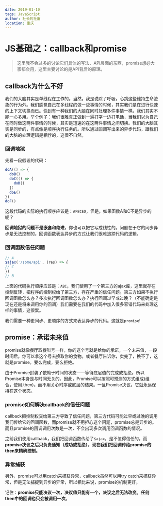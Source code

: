 ```yaml
---
date: 2019-01-10
tags: JavaScript
author: 社长的社畜
location: 重庆
---
```


# JS基础之：callback和promise
> 这里我不会过多的讨论它们具体的写法、API层面的东西，promise想必大家都会用，这里主要讨论的是API背后的原理。

## callback为什么不好
我们的大脑其实是单线程在工作的，当然，我是说除了呼吸，心跳这些维持生命迹象的行为外。我们感觉自己在多线程的做一些事情的时候，其实我们是在进行快速的上下文切换而已。快到有一种我们的大脑在同时处理多件事情一样。我们其实不能一心多用。举个例子：我们很难真正做到一遍打字一边打电话，当我们以为自己在同时做这两件事情的时候，其实是迅速的在这两件事情之间切换。我们的大脑其实是同步的，有点像是顺序执行任务的。所以通过回调写出来的异步代码，跟我们的大脑的处理逻辑是相悖的，这很不自然。
### 回调地狱
先看一段假设的代码：
```js
doA(() => {
  doB()
  doC(() => {
    doD()
  })
  doE()
})
doF()
```
这段代码的实际的执行顺序应该是：`AFBCED`，但是，如果函数A和C不是异步的呢？

**回调地狱的问题不是嵌套和缩进**，你也可以把它写成线性的。问题在于它的同步异步是无法控制的，回调函数表达异步的方式让我们很难追踪代码的逻辑。
### 回调函数信任问题
```js
// A
$ajax('/some/api', (res) => {
// C 
})
// B
```
上面的代码执行顺序应该是：`ABC`，我们使用了一个第三方的ajax库，这里就存在控制反转，把程序的控制权给了第三方，存在严重的信任问题。第三方如果不执行回调函数怎么办？多次执行回调函数怎么办？执行回调过早或过晚？（不能确定是现在还是将来调用你的回调）我们需要在我们的代码中加入很多容错代码来处理这样的事情，这很累。

我们需要一种更同步、更顺序的方式来表达异步的代码。这就是`promise`!

## promise：承诺未来值
promise就像餐厅取餐叫号一样，你的这个号就是给你的承诺，一个未来值，一段时间后，你可以拿这个号去换取你的食物。或者餐厅告诉你，卖完了，换不了，这就是promise，要么完成，要么拒绝。

由于Promise封装了依赖于时间的状态——等待底层值的完成或拒绝，所以Promise本身是与时间无关的。因此，Promise可以按照可预测的方式组成(组合，使用.then)，而不用关心时序或底层的结果。一旦Promise决议，它就永远保持在这个状态。

### promise如何解决callback的信任问题
callback把控制权交给第三方导致了信任问题，第三方代码可能过早或过晚的调用我们传给它的回调函数，而promise就不用担心这个问题，promise总是异步的。而且promise的回调调用次数是一次，不会出现多次调用回调函数的情况。

之前我们使用callback，我们把回调函数传给了`$ajax`，是不值得信任的。而**promise决议之后只负责通知（成功或拒绝），现在我们把回调传给promise的then来精确控制。**

### 异常捕获
另外，promise可以用catch来捕获异常，callback虽然可以用try catch来捕获异常，但是无法捕捉到异步的异常，所以相比来说，promise的机制更好。

记住：**promise只能决议一次，决议值只能有一个，决议之后无法改变。任何then中的回调也只会被调用一次**。